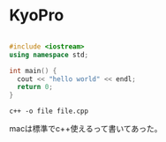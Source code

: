 # KyoPro


``` .cpp

#include <iostream>
using namespace std;

int main() {
  cout << "hello world" << endl;
  return 0;
}
```


```
c++ -o file file.cpp
```

macは標準でc++使えるって書いてあった。
